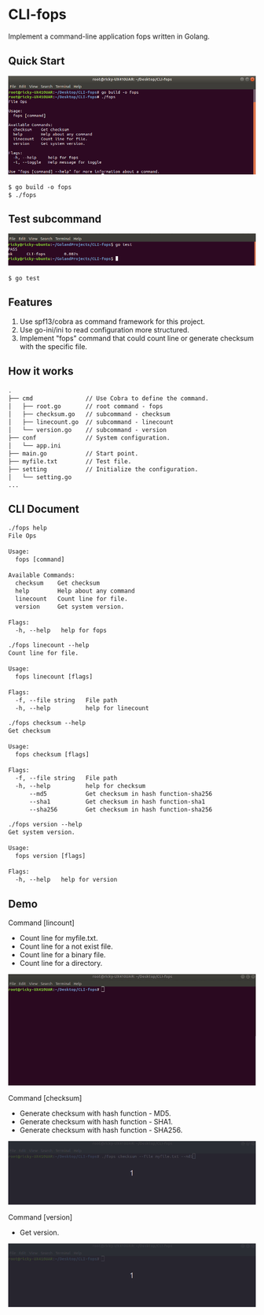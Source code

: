 # CLI-fops
Implement a command-line application fops written in Golang.

## Quick Start
![](https://raw.githubusercontent.com/amosricky/CLI-fops/master/src/demo_start.png)
```
$ go build -o fops
$ ./fops
```
## Test subcommand
![](https://raw.githubusercontent.com/amosricky/CLI-fops/master/src/demo_test.png)
```
$ go test
```
## Features
1. Use spf13/cobra as command framework for this project.
2. Use go-ini/ini to read configuration more structured.
3. Implement "fops" command that could count line or generate checksum with the specific file.

## How it works
```
. 
├── cmd               // Use Cobra to define the command.
│   ├── root.go       // root command - fops
│   ├── checksum.go   // subcommand - checksum
│   ├── linecount.go  // subcommand - linecount
│   └── version.go    // subcommand - version
├── conf              // System configuration.
│   └── app.ini
├── main.go           // Start point.
├── myfile.txt        // Test file.
├── setting           // Initialize the configuration.
│   └── setting.go
...
```

## CLI Document
```
./fops help
File Ops

Usage:
  fops [command]

Available Commands:
  checksum    Get checksum
  help        Help about any command
  linecount   Count line for file.
  version     Get system version.

Flags:
  -h, --help   help for fops
```
```
./fops linecount --help
Count line for file.

Usage:
  fops linecount [flags]

Flags:
  -f, --file string   File path
  -h, --help          help for linecount
```
```
./fops checksum --help
Get checksum

Usage:
  fops checksum [flags]

Flags:
  -f, --file string   File path
  -h, --help          help for checksum
      --md5           Get checksum in hash function-sha256
      --sha1          Get checksum in hash function-sha1
      --sha256        Get checksum in hash function-sha256
```
```
./fops version --help
Get system version.

Usage:
  fops version [flags]

Flags:
  -h, --help   help for version
```

## Demo
Command [lincount]
* Count line for myfile.txt.
* Count line for a not exist file.
* Count line for a binary file.
* Count line for a directory.

![](https://raw.githubusercontent.com/amosricky/CLI-fops/master/src/demo_linecount.gif)

Command [checksum]
* Generate checksum with hash function - MD5.
* Generate checksum with hash function - SHA1.
* Generate checksum with hash function - SHA256.

![](https://raw.githubusercontent.com/amosricky/CLI-fops/master/src/demo_checksum.gif)

Command [version]
* Get version.

![](https://raw.githubusercontent.com/amosricky/CLI-fops/master/src/demo_version.gif)